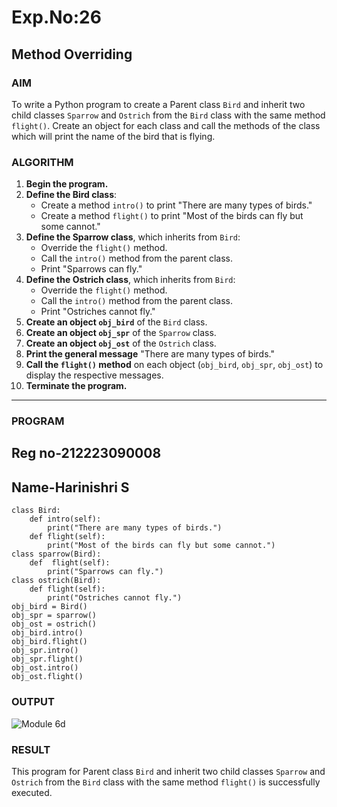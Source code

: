 # Exp.No:26  
## Method Overriding


### AIM  
To write a Python program to create a Parent class `Bird` and inherit two child classes `Sparrow` and `Ostrich` from the `Bird` class with the same method `flight()`. Create an object for each class and call the methods of the class which will print the name of the bird that is flying.


### ALGORITHM

1. **Begin the program.**
2. **Define the Bird class**:
   - Create a method `intro()` to print "There are many types of birds."
   - Create a method `flight()` to print "Most of the birds can fly but some cannot."
3. **Define the Sparrow class**, which inherits from `Bird`:
   - Override the `flight()` method.
   - Call the `intro()` method from the parent class.
   - Print "Sparrows can fly."
4. **Define the Ostrich class**, which inherits from `Bird`:
   - Override the `flight()` method.
   - Call the `intro()` method from the parent class.
   - Print "Ostriches cannot fly."
5. **Create an object `obj_bird`** of the `Bird` class.
6. **Create an object `obj_spr`** of the `Sparrow` class.
7. **Create an object `obj_ost`** of the `Ostrich` class.
8. **Print the general message** "There are many types of birds."
9. **Call the `flight()` method** on each object (`obj_bird`, `obj_spr`, `obj_ost`) to display the respective messages.
10. **Terminate the program.**

---

### PROGRAM
## Reg no-212223090008
## Name-Harinishri S
```
class Bird:
    def intro(self):
        print("There are many types of birds.")
    def flight(self):
        print("Most of the birds can fly but some cannot.")
class sparrow(Bird):
    def  flight(self): 
        print("Sparrows can fly.")
class ostrich(Bird):
    def flight(self):
        print("Ostriches cannot fly.")
obj_bird = Bird()
obj_spr = sparrow()
obj_ost = ostrich()
obj_bird.intro()
obj_bird.flight()
obj_spr.intro()
obj_spr.flight()
obj_ost.intro()
obj_ost.flight()
```

### OUTPUT

![Module 6d](https://github.com/user-attachments/assets/bfb5ac80-2fda-4f82-8932-36e27ad1a9ce)


### RESULT
This program for  Parent class `Bird` and inherit two child classes `Sparrow` and `Ostrich` from the `Bird` class with the same method `flight()` is successfully executed.

